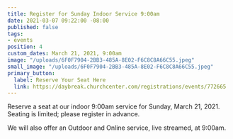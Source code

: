 ```yaml
---
title: Register for Sunday Indoor Service 9:00am
date: 2021-03-07 09:22:00 -08:00
published: false
tags:
- events
position: 4
custom_dates: March 21, 2021, 9:00am
image: "/uploads/6F0F7904-2BB3-485A-8E02-F6C8C8A66C55.jpeg"
small_image: "/uploads/6F0F7904-2BB3-485A-8E02-F6C8C8A66C55.jpeg"
primary_button:
  label: Reserve Your Seat Here
  link: https://daybreak.churchcenter.com/registrations/events/772665
---
```


Reserve a seat at our indoor 9:00am service for Sunday, March 21, 2021.  Seating is limited; please register in advance.

We will also offer an Outdoor and Online service, live streamed, at 9:00am.  